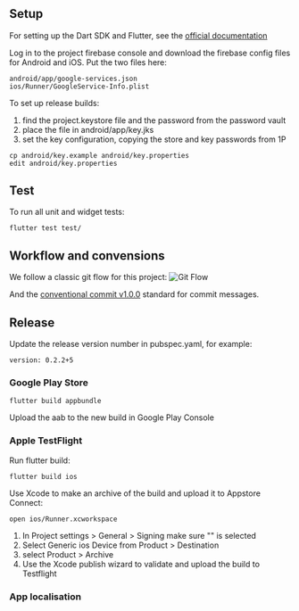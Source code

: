 # <Project Name Goes Here>

## Setup

For setting up the Dart SDK and Flutter, see the [official documentation](https://flutter.io/)

Log in to the project firebase console and download the firebase config files for Android and iOS. Put the two files here:

```
android/app/google-services.json
ios/Runner/GoogleService-Info.plist
```

To set up release builds:

1. find the project.keystore file and the password from the password vault
2. place the file in android/app/key.jks
3. set the key configuration, copying the store and key passwords from 1P

```
cp android/key.example android/key.properties
edit android/key.properties
```

## Test

To run all unit and widget tests:

```
flutter test test/
```


## Workflow and convensions

We follow a classic git flow for this project:
![Git Flow][1]

And the [conventional commit v1.0.0][2] standard for commit messages.


## Release

Update the release version number in pubspec.yaml, for example:

```
version: 0.2.2+5
```

### Google Play Store

```
flutter build appbundle
```

Upload the aab to the new build in Google Play Console

### Apple TestFlight

Run flutter build:

```
flutter build ios
```

Use Xcode to make an archive of the build and upload it to Appstore Connect:

```
open ios/Runner.xcworkspace
```

1. In Project settings > General > Signing make sure "<partner account>" is selected
2. Select Generic ios Device from Product > Destination
3. select Product > Archive
4. Use the Xcode publish wizard to validate and upload the build to Testflight

### App localisation



[1]: https://res.cloudinary.com/kiekies/image/upload/v1652880941/gugo2gvwuoumdxdbmino.png
[2]: https://www.conventionalcommits.org/en/v1.0.0/

